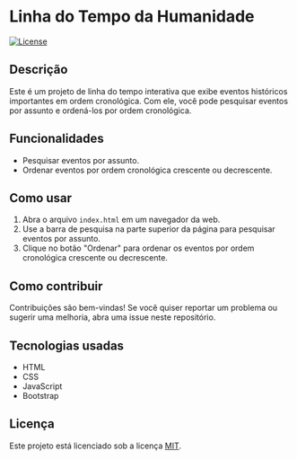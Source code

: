 # Linha do Tempo da Humanidade

[![License](https://img.shields.io/badge/License-MIT-blue.svg)](https://opensource.org/licenses/MIT)

## Descrição

Este é um projeto de linha do tempo interativa que exibe eventos históricos importantes em ordem cronológica. Com ele, você pode pesquisar eventos por assunto e ordená-los por ordem cronológica.

## Funcionalidades

- Pesquisar eventos por assunto.
- Ordenar eventos por ordem cronológica crescente ou decrescente.

## Como usar

1. Abra o arquivo `index.html` em um navegador da web.
2. Use a barra de pesquisa na parte superior da página para pesquisar eventos por assunto.
3. Clique no botão "Ordenar" para ordenar os eventos por ordem cronológica crescente ou decrescente.

## Como contribuir

Contribuições são bem-vindas! Se você quiser reportar um problema ou sugerir uma melhoria, abra uma issue neste repositório.

## Tecnologias usadas

- HTML
- CSS
- JavaScript
- Bootstrap

## Licença

Este projeto está licenciado sob a licença [MIT](https://opensource.org/licenses/MIT).
